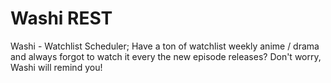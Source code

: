 # Washi REST
Washi - Watchlist Scheduler; Have a ton of watchlist weekly anime / drama and always forgot to watch it every the new episode releases? Don't worry, Washi will remind you!